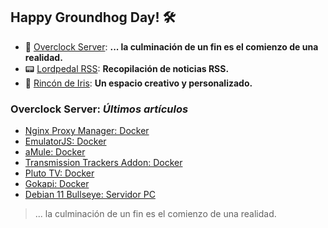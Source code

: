 ## Happy Groundhog Day! 🛠️

- 🤖 [Overclock Server](https://lordpedal.github.io/ "Overclock Server"): **... la culminación de un fin es el comienzo de una realidad.**
- 📟 [Lordpedal RSS](https://lordpedal.github.io/lordpedal "Lordpedal RSS"): **Recopilación de noticias RSS.**
- 🌈 [Rincón de Iris](https://rincondeiris.club/ "Rincón de Iris"): **Un espacio creativo y personalizado.**

### Overclock Server: *Últimos artículos*

- [Nginx Proxy Manager: Docker](https://lordpedal.github.io/gnu/linux/docker/npm-docker/)
- [EmulatorJS: Docker](https://lordpedal.github.io/gnu/linux/docker/emulatorjs-docker/)
- [aMule: Docker](https://lordpedal.github.io/gnu/linux/docker/amule-docker/)
- [Transmission Trackers Addon: Docker](https://lordpedal.github.io/gnu/linux/docker/trackers-docker/)
- [Pluto TV: Docker](https://lordpedal.github.io/gnu/linux/docker/plutotv-docker/)
- [Gokapi: Docker](https://lordpedal.github.io/gnu/linux/docker/gokapi-docker/)
- [Debian 11 Bullseye: Servidor PC](https://lordpedal.github.io/gnu/linux/debian-11-servidor/)

> ... la culminación de un fin es el comienzo de una realidad.
